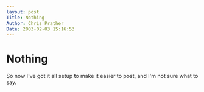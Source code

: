 ```yaml
---
layout: post
Title: Nothing  
Author: Chris Prather
Date: 2003-02-03 15:16:53
---
```


# Nothing
So now I've got it all setup to make it easier to post, and I'm not sure what to say. 
